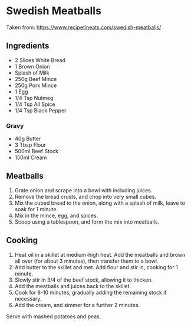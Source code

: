 # Swedish Meatballs

Taken from: https://www.recipetineats.com/swedish-meatballs/

## Ingredients

- 2 Slices White Bread
- 1 Brown Onion
- Splash of Milk
- 250g Beef Mince
- 250g Pork Mince
- 1 Egg
- 1/4 Tsp Nutmeg
- 1/4 Tsp All Spice
- 1/4 Tsp Black Pepper

### Gravy

- 40g Butter
- 3 Tbsp Flour
- 500ml Beef Stock
- 150ml Cream

## Meatballs

1. Grate onion and scrape into a bowl with including juices.
2. Remove the bread crusts, and chop into very small cubes.
3. Mix the cubed bread to the onion, along with a splash of milk, leave to soak for 1 minute.
4. Mix in the mince, egg, and spices.
5. Scoop using a tablespoon, and form the mix into meatballs.

## Cooking

1. Heat oil in a skillet at medium-high heat. Add the meatballs and brown all over (for about 3 minutes), then transfer
   them to a bowl.
2. Add butter to the skillet and met. Add flour and stir in, cooking for 1 minute.
3. Slowly stir in 3/4 of the beef stock, allowing it to thicken.
4. Add the meatballs and juices back to the skillet.
5. Cook for 8-10 minutes, gradually adding the remaining stock if necessary.
6. Add the cream, and simmer for a further 2 minutes.

Serve with mashed potatoes and peas.
